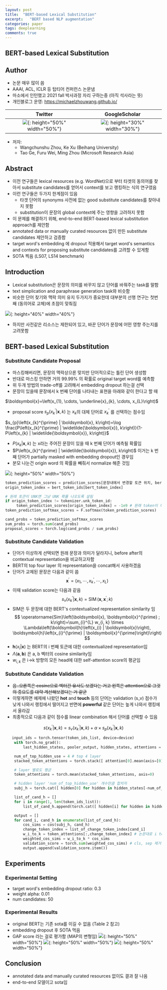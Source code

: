 ```yaml
---
layout: post
title:  "BERT-based Lexical Substitution"
excerpt:   "BERT based NLP augmentation"
categories: paper
tags: deeplearning
comments: true
---
```


## BERT-based Lexical Substitution
## Author
- 논문 매우 많이 씀
- AAAI, ACL, ICLR 등 탑티어 컨퍼런스 논문냄
- 마소에서 인턴했고 2021 fall 박사과정 자리 구하는중 (아직 석사라는 뜻)
- 개인블로그 운영: https://michaelzhouwang.github.io/

| Twitter | GoogleScholar |
:-------------------------:|:-------------------------:
| ![](/img/2020-06-18-18-12-06.png){: height="50%" width="50%"} | ![](/img/2020-06-18-18-13-16.png){: height="30%" width="30%"} |

- 저자:
    - Wangchunshu Zhou, Ke Xu (Beihang University)
    - Tao Ge, Furu Wei, Ming Zhou (Microsoft Research Asia)

## Abstract
- 이전 연구들은 lexical resources (e.g. WordNet)으로 부터 타겟의 동의어를 찾아서 substitute candidates를 얻어서 context를 보고 랭킹하는 식의 연구였음
- 이런 연구들은 두가지 한계점이 있음
    - 타겟 단어의 synonyms 사전에 없는 good substitute candidates를 찾아내지 못함
    - substitution이 문장의 global context에 주는 영향을 고려하지 못함
- 이 문제를 해결하기 위해, end-to-end BERT-based lexical substitution approach를 제안함
- annotated data or manually curated resources 없이 만든 substitute candidates 제안하고 검증함
- target word's embedding 에 dropout 적용해서 target word's semantics and contexts for proposing substitute candidates를 고려할 수 있게함
- SOTA 찍음 (LS07, LS14 benchmark)


## Introduction
- Lexical substitution은 문장의 의미를 바꾸지 않고 단어를 바꿔주는 task를 말함
- text simplication and paraphrase generation task와 비슷함
- 비슷한 단어 찾기와 맥락 의미 유지 두가지가 중요한데 대부분의 선행 연구는 첫번째 (동의어로 교체)에 초점이 맞춰짐

![](/img/2020-05-26-16-14-52.png){: height="40%" width="40%"}

- 하지만 사전같은 리소스는 제한되어 있고, 바꾼 단어가 문장에 어떤 영향 주는지를 고려못함



## BERT-based Lexical Substitution
### Substitute Candidate Proposal
- 마스킹해버리면, 문장의 맥락상으론 맞지만 단어적으로는 틀린 단어 생성함
- 반대로 마스킹 안하면 거의 99.99% 의 확률로 original target word를 예측함
- 위 두개 방법의 trade-off를 고려해서 embedding dropout 하는걸 선택
- 문장이 있을때 문장에서 k 번째 단어를 나타내는 표현을 아래와 같이 한다고 할 때

$\boldsymbol{x}=\left(x_{1}, \cdots, \underline{x}_{k}, \cdots, x_{L}\right)$

- proposal score $s_{p}\left(x_{k}^{\prime} | \boldsymbol{x}, k\right)$ 는 $x_{k}$의 대체 단어로 $x_{k}^{\prime}$ 를 선택하는 점수임

$s_{p}\left(x_{k}^{\prime} | \boldsymbol{x}, k\right)=\log \frac{P\left(x_{k}^{\prime} | \widetilde{\boldsymbol{x}}, k\right)}{1-P\left(x_{k} | \widetilde{\boldsymbol{x}}, k\right)}$

- $P\left(x_{k} | \boldsymbol{x}, k\right)$ 는 x라는 주어진 문장이 있을 때 k 번째 단어가 예측될 확률임
- $P\left(x_{k}^{\prime} | \widetilde{\boldsymbol{x}}, k\right)$ 이거는 k 번째 단어가 partially masked with embedding dropout인 경우임
- 분모 나눈건 origin word 의 확률을 빼줘서 normalize 해준 것임

![](/img/2020-05-26-16-17-22.png){: height="50%" width="50%"}

```python
token_prediction_scores = prediction_scores[문장내에서 변경할 토큰 위치, bert_token_index]            
origin_token_index = bert_token_ids[bert_token_index]

# 원래 토큰이 UNK면 그냥 UNK 확률 나오도록 살림
if origin_token_index != tokenizer.unk_token_id:
     token_prediction_scores[origin_token_index] = -1e9 # 원래 token이 다시 생성되지 않도록 마스킹
token_prediction_softmax_scores = F.softmax(token_prediction_scores)

cand_probs = token_prediction_softmax_scores
sum_probs = torch.sum(cand_probs)
proposal_scores = torch.log(cand_probs / sum_probs)
```

### Substitute Candidate Validation
- 단어가 이상하게 선택되면 원래 문장과 의미가 달라지니, before after의 contextual representation을 비교하고자함
- BERT의 top four layer 의 representation을 concat해서 사용하겠음
- 단어가 교체된 문장은 다음과 같이 씀
$$
\boldsymbol{x}^{\prime}=\left(x_{1}, \cdots, x_{k}^{\prime}, \cdots, x_{L}\right)
$$
- 이때 validation score는 다음과 같음
$$
s_{v}\left(x_{k}^{\prime} | \boldsymbol{x}, k\right)=\operatorname{SIM}\left(\boldsymbol{x}, \boldsymbol{x}^{\prime} ; k\right)
$$
- SIM은 두 문장에 대한 BERT's contextualized representation similarity 임
$$
\operatorname{Sim}\left(\boldsymbol{x}, \boldsymbol{x}^{\prime} ; k\right)=\sum_{i}^{L} w_{i, k} \times \Lambda\left(\boldsymbol{h}\left(x_{i} | \boldsymbol{x}\right), \boldsymbol{h}\left(x_{i}^{\prime} | \boldsymbol{x}^{\prime}\right)\right)
$$
- $\boldsymbol{h}\left(x_{i} | \boldsymbol{x}\right)$ 는 BERT의 i 번째 토큰에 대한 contextualized representation임
- $\Lambda(\boldsymbol{a}, \boldsymbol{b})$ 은 a, b 벡터의 cosine similarity임
- $w_{i, k}$ 은 i->k 방향의 모든 head에 대한 self-attention score의 평균임


### Substitute Candidate Validation
- ~~음..오른쪽은 cosine으로 벡터간 유사도 보겠다는 거고 왼쪽은 attention으로 그것의 중요도를 대략 계산해보겠다는 거 같군~~
- 이렇게하면 예제에 나왔던 **hot** and **touch** 등의 단어는 validation (s_v) 점수가 낮게 나와서 랭킹에서 떨어지고 반면에 **powerful** 같은 단어는 높게 나와서 랭킹에서 올라감
- 최종적으로 다음과 같이 점수를 linear combination 해서 단어를 선택할 수 있음


$$
s\left(x_{k}^{\prime} | \boldsymbol{x}, k\right)=s_{v}\left(x_{k}^{\prime} | \boldsymbol{x}, k\right)+\alpha \times s_{p}\left(x_{k}^{\prime} | \boldsymbol{x}, k\right)
$$

```python
   input_ids = torch.tensor(token_ids_list, device=device)
    with torch.no_grad():
        last_hidden_states, pooler_output, hidden_states, attentions = bert_model(input_ids)

    num_of_top_hidden_use = 4 # top 4 layer
    stacked_token_attentions = torch.stack([ attention[0].mean(axis=[0]) for attention in attentions[-num_of_top_hidden_use:] ])    

    # layer 별로도 평균
    token_attentions = torch.mean(stacked_token_attentions, axis=0)

    # hidden layer 'num_of_top_hidden_use' 개수만큼 합치자
    subj_h = torch.cat([ hidden[0] for hidden in hidden_states[-num_of_top_hidden_use:] ], dim=-1)

    list_of_cand_h = []
    for i in range(1, len(token_ids_list)):
        list_of_cand_h.append(torch.cat([ hidden[i] for hidden in hidden_states[-num_of_top_hidden_use:] ], dim=-1))

    output = []
    for cand_i, cand_h in enumerate(list_of_cand_h):
        cos_sims = cos(subj_h, cand_h)    
        change_token_index = list_of_change_token_index[cand_i]
        w_i_to_k = token_attentions[:,change_token_index] # 논문대로 i to k attention만 남기기
        weighted_cos_sims = w_i_to_k * cos_sims    
        validation_score = torch.sum(weighted_cos_sims) # cls, sep 제거안함
        output.append(validation_score.item())
```


## Experiments
### Experimental Setting
- target word's embedding dropout ratio: 0.3
- weight alpha: 0.01
- num candidates: 50

### Experimental Results
- original BERT는 기존 sota를 이길 수 없음 (Table 2 참고)
- embedding dropout 후 SOTA 먹음
- GAP score 라는 걸로 평가함 (MAP의 변형임)
![](/img/2020-05-26-17-14-49.png){: height="50%" width="50%"}
![](/img/2020-05-26-16-26-25.png){: height="50%" width="50%"}
![](/img/2020-05-26-16-31-38.png){: height="50%" width="50%"}

## Conclusion
- annotated data and manually curated resources 없이도 결과 잘 나옴
- end-to-end 모델이고 sota임

